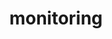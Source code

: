 ---
layout: landing_page
sidebar: qq_cli_command_reference_sidebar
summary: Listing of commands for monitoring
title: monitoring

---